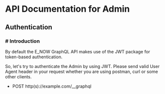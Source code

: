 # API Documentation for Admin

## Authentication

### # Introduction

By default the E_NOW GraphQL API makes use of the JWT package for token-based authentication.

So, let's try to authenticate the Admin by using JWT. Please send valid User Agent header in your request whether you are using postman, curl or some other clients.

- POST http(s)://example.com/\_\_graphql
